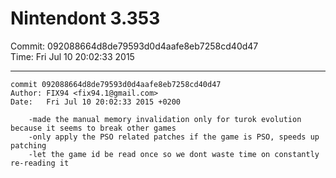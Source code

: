 # Nintendont 3.353
Commit: 092088664d8de79593d0d4aafe8eb7258cd40d47  
Time: Fri Jul 10 20:02:33 2015   

-----

```
commit 092088664d8de79593d0d4aafe8eb7258cd40d47
Author: FIX94 <fix94.1@gmail.com>
Date:   Fri Jul 10 20:02:33 2015 +0200

    -made the manual memory invalidation only for turok evolution because it seems to break other games
    -only apply the PSO related patches if the game is PSO, speeds up patching
    -let the game id be read once so we dont waste time on constantly re-reading it
```
